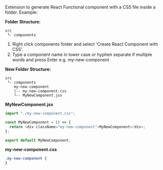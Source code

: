 Extension to generate React Functional component with a CSS file inside a folder. Example:

**Folder Structure:**

```
src
 └- components
```

1. Right click components folder and select 'Create React Component with CSS'.
2. Type a component name in lower case or hyphen separate if multiple words and press Enter e.g. my-new-component

**New Folder Structure:**

```
src
 └- components
    my-new-component
    |-- my-new-component.css
    └-- MyNewComponent.jsx
```

**MyNewComponent.jsx**

```javascript
import "./my-new-component.css";

const MyNewComponent = () => {
  return <div className="my-new-component">MyNewComponent</div>;
};

export default MyNewComponent;
```

**my-new-component.css**

```css
.my-new-component {
}
```
